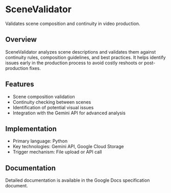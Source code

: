 # SceneValidator

Validates scene composition and continuity in video production.

## Overview

SceneValidator analyzes scene descriptions and validates them against continuity rules, composition guidelines, and best practices. It helps identify issues early in the production process to avoid costly reshoots or post-production fixes.

## Features

- Scene composition validation
- Continuity checking between scenes
- Identification of potential visual issues
- Integration with the Gemini API for advanced analysis

## Implementation

- Primary language: Python
- Key technologies: Gemini API, Google Cloud Storage
- Trigger mechanism: File upload or API call

## Documentation

Detailed documentation is available in the Google Docs specification document.
